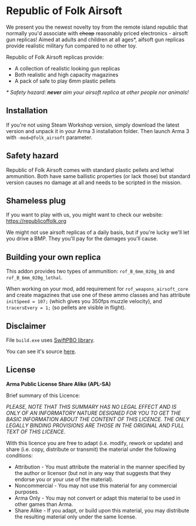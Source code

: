 Republic of Folk Airsoft
===============================================================================

We present you the newest novelty toy from the remote island republic that normally you'd associate with ~~cheap~~ reasonably priced electronics - airsoft gun replicas! Aimed at adults and children at all ages*, aifsoft gun replicas provide realistic military fun compared to no other toy.

Republic of Folk Airsoft replicas provide:

* A collection of realistic looking gun replicas
* Both realistic and high capacity magazines
* A pack of safe to play 6mm plastic pellets 

_* Safety hazard: __never__ aim your airsoft replica at other people nor animals!_


## Installation

If you're not using Steam Workshop version, simply download the latest version and unpack it in your Arma 3 installation folder. Then launch Arma 3 with `-mod=@folk_airsoft` parameter.


## Safety hazard

Republic of Folk Airsoft comes with standard plastic pellets and lethal ammunition. Both have same ballistic properties (or lack those) but standard version causes no damage at all and needs to be scripted in the mission.


## Shameless plug

If you want to play with us, you might want to check our website: https://republicoffolk.org

We might not use airsoft replicas of a daily basis, but if you're lucky we'll let you drive a BMP. They you'll pay for the damages you'll cause.


## Building your own replica

This addon provides two types of ammunition: `rof_B_6mm_020g_bb` and `rof_B_6mm_020g_lethal`.

When working on your mod, add requirement for `rof_weapons_airsoft_core` and create magazines that use one of these ammo classes and has attribute `initSpeed = 107;` (which gives you 350fps muzzle velocity), and `tracersEvery = 1;` (so pellets are visible in flight).


## Disclaimer

File `build.exe` uses [SwiftPBO library](https://github.com/headswe/SwiftPbo). 

You can see it's source [here](https://github.com/republic-of-folk/rof_addons_build).


## License

**Arma Public License Share Alike (APL-SA)**

Brief summary of this Licence:

*PLEASE, NOTE THAT THIS SUMMARY HAS NO LEGAL EFFECT AND IS ONLY OF AN INFORMATORY NATURE DESIGNED FOR YOU TO GET THE BASIC INFORMATION ABOUT THE CONTENT OF THIS LICENCE. THE ONLY LEGALLY BINDING PROVISIONS ARE THOSE IN THE ORIGINAL AND FULL TEXT OF THIS LICENCE.*

With this licence you are free to adapt (i.e. modify, rework or update) and share (i.e. copy, distribute or transmit) the material under the following conditions:

* Attribution - You must attribute the material in the manner specified by the author or licensor (but not in any way that suggests that they endorse you or your use of the material).
* Noncommercial - You may not use this material for any commercial purposes.
* Arma Only - You may not convert or adapt this material to be used in other games than Arma.
* Share Alike - If you adapt, or build upon this material, you may distribute the resulting material only under the same license.
